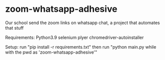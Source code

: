 # zoom-whatsapp-adhesive
Our school send the zoom links on whatsapp chat, a project that automates that stuff

Requirements:
Python3.9
selenium
plyer
chromedriver-autoinstaller

Setup:
run "pip install -r requirements.txt"
then run "python main.py while with the pwd as 'zoom-whatsapp-adhesive'"